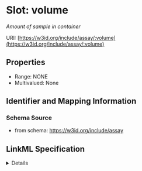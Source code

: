 # Slot: volume
_Amount of sample in container_


URI: [https://w3id.org/include/assay/:volume](https://w3id.org/include/assay/:volume)



<!-- no inheritance hierarchy -->




## Properties

* Range: NONE
* Multivalued: None







## Identifier and Mapping Information







### Schema Source


* from schema: https://w3id.org/include/assay




## LinkML Specification

<details>
```yaml
name: volume
definition_uri: include:volume
description: Amount of sample in container
title: Volume
from_schema: https://w3id.org/include/assay
rank: 1000
alias: volume
domain_of:
- Biospecimen

```
</details>